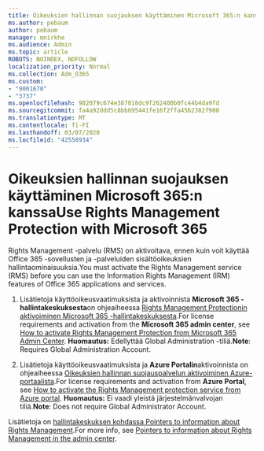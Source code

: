 ```yaml
---
title: Oikeuksien hallinnan suojauksen käyttäminen Microsoft 365:n kanssa
ms.author: pebaum
author: pebaum
manager: mnirkhe
ms.audience: Admin
ms.topic: article
ROBOTS: NOINDEX, NOFOLLOW
localization_priority: Normal
ms.collection: Adm_O365
ms.custom:
- "9001670"
- "3737"
ms.openlocfilehash: 982079c674e387018dc9f262400b0fc44b4da9fd
ms.sourcegitcommit: fa4a92ddd5c8bb695441fe16f2ffa4562382f900
ms.translationtype: MT
ms.contentlocale: fi-FI
ms.lasthandoff: 03/07/2020
ms.locfileid: "42558934"
---
```

# <a name="use-rights-management-protection-with-microsoft-365"></a><span data-ttu-id="ab7b6-102">Oikeuksien hallinnan suojauksen käyttäminen Microsoft 365:n kanssa</span><span class="sxs-lookup"><span data-stu-id="ab7b6-102">Use Rights Management Protection with Microsoft 365</span></span>

<span data-ttu-id="ab7b6-103">Rights Management -palvelu (RMS) on aktivoitava, ennen kuin voit käyttää Office 365 -sovellusten ja -palveluiden sisältöoikeuksien hallintaominaisuuksia.</span><span class="sxs-lookup"><span data-stu-id="ab7b6-103">You must activate the Rights Management service (RMS) before you can use the Information Rights Management (IRM) features of Office 365 applications and services.</span></span>

1. <span data-ttu-id="ab7b6-104">Lisätietoja käyttöoikeusvaatimuksista ja aktivoinnista **Microsoft 365 -hallintakeskuksesta**on ohjeaiheessa [Rights Management Protectionin aktivoiminen Microsoft 365 -hallintakeskuksesta](https://docs.microsoft.com/azure/information-protection/activate-office365).</span><span class="sxs-lookup"><span data-stu-id="ab7b6-104">For license requirements and activation from the **Microsoft 365 admin center**, see [How to activate Rights Management Protection from Microsoft 365 Admin Center](https://docs.microsoft.com/azure/information-protection/activate-office365).</span></span> <span data-ttu-id="ab7b6-105">**Huomautus:** Edellyttää Global Administration -tiliä.</span><span class="sxs-lookup"><span data-stu-id="ab7b6-105">**Note**: Requires Global Administration Account.</span></span>

2. <span data-ttu-id="ab7b6-106">Lisätietoja käyttöoikeusvaatimuksista ja **Azure Portalin**aktivoinnista on ohjeaiheessa [Oikeuksien hallinnan suojauspalvelun aktivoiminen Azure-portaalista](https://docs.microsoft.com/azure/information-protection/activate-azure).</span><span class="sxs-lookup"><span data-stu-id="ab7b6-106">For license requirements and activation from **Azure Portal**, see [How to activate the Rights Management protection service from Azure portal](https://docs.microsoft.com/azure/information-protection/activate-azure).</span></span> <span data-ttu-id="ab7b6-107">**Huomautus:** Ei vaadi yleistä järjestelmänvalvojan tiliä.</span><span class="sxs-lookup"><span data-stu-id="ab7b6-107">**Note**: Does not require Global Administrator Account.</span></span>
 

<span data-ttu-id="ab7b6-108">Lisätietoja on [hallintakeskuksen kohdassa Pointers to information about Rights Management](https://docs.microsoft.com/office365/enterprise/activate-rms-in-office-365).</span><span class="sxs-lookup"><span data-stu-id="ab7b6-108">For more info, see [Pointers to information about Rights Management in the admin center](https://docs.microsoft.com/office365/enterprise/activate-rms-in-office-365).</span></span>
